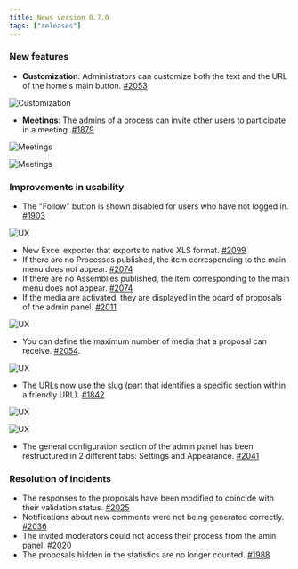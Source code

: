 ```yaml
---
title: News version 0.7.0
tags: ["releases"]
---
```


### New features

* **Customization**: Administrators can customize both the text and the URL of the home's main button. [#2053](https://github.com/decidim/decidim/pull/2053)

![Customization](/uploads/release-0.7.0-image-1.gif)

* **Meetings**: The admins of a process can invite other users to participate in a meeting. [#1879](https://github.com/decidim/decidim/pull/1879)

![Meetings](/uploads/release-0.7.0-image-2.png)

![Meetings](/uploads/release-0.7.0-image-3.png)

### Improvements in usability

* The "Follow" button is shown disabled for users who have not logged in. [#1903](https://github.com/decidim/decidim/pull/1903)

![UX](/uploads/release-0.7.0-image-4.gif)

* New Excel exporter that exports to native XLS format. [#2099](https://github.com/decidim/decidim/pull/2099)
* If there are no Processes published, the item corresponding to the main menu does not appear. [#2074](https://github.com/decidim/decidim/pull/2074)
* If there are no Assemblies published, the item corresponding to the main menu does not appear. [#2074](https://github.com/decidim/decidim/pull/2074)
* If the media are activated, they are displayed in the board of proposals of the admin panel. [#2011](https://github.com/decidim/decidim/pull/2011)

![UX](/uploads/release-0.7.0-image-5.png)

* You can define the maximum number of media that a proposal can receive. [#2054](https://github.com/decidim/decidim/pull/2054).

![UX](/uploads/release-0.7.0-image-6.png)

* The URLs now use the slug (part that identifies a specific section within a friendly URL). [#1842](https://github.com/decidim/decidim/pull/1842)

![UX](/uploads/release-0.7.0-image-7.png)

![UX](/uploads/release-0.7.0-image-8.png)

* The general configuration section of the admin panel has been restructured in 2 different tabs: Settings and Appearance. [#2041](https://github.com/decidim/decidim/pull/2041)

### Resolution of incidents

* The responses to the proposals have been modified to coincide with their validation status. [#2025](https://github.com/decidim/decidim/pull/2025)
* Notifications about new comments were not being generated correctly. [#2036](https://github.com/decidim/decidim/pull/2036)
* The invited moderators could not access their process from the amin panel. [#2020](https://github.com/decidim/decidim/pull/2020)
* The proposals hidden in the statistics are no longer counted. [#1988](https://github.com/decidim/decidim/pull/1988)
